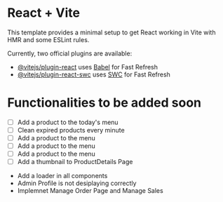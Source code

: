 # React + Vite

This template provides a minimal setup to get React working in Vite with HMR and some ESLint rules.

Currently, two official plugins are available:

- [@vitejs/plugin-react](https://github.com/vitejs/vite-plugin-react/blob/main/packages/plugin-react/README.md) uses [Babel](https://babeljs.io/) for Fast Refresh
- [@vitejs/plugin-react-swc](https://github.com/vitejs/vite-plugin-react-swc) uses [SWC](https://swc.rs/) for Fast Refresh

# Functionalities to be added soon

- [ ] Add a product to the today's menu
- [ ] Clean expired products every minute
- [ ] Add a product to the menu
- [ ] Add a product to the menu
- [ ] Add a product to the menu
- [ ] Add a thumbnail to ProductDetails Page
- Add a loader in all components
- Admin Profile is not desiplaying correctly
- Implemnet Manage Order Page and Manage Sales
